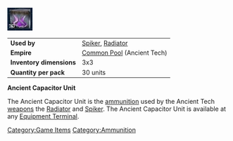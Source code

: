 ![](images/ATammo.jpg "ATammo.JPG")

|                          |                                                              |
| ------------------------ | ------------------------------------------------------------ |
| **Used by**              | [Spiker](Spiker "wikilink"), [Radiator](Radiator "wikilink") |
| **Empire**               | [Common Pool](Common_Pool "wikilink") (Ancient Tech)         |
| **Inventory dimensions** | 3x3                                                          |
| **Quantity per pack**    | 30 units                                                     |

**Ancient Capacitor Unit**

The Ancient Capacitor Unit is the [ammunition](ammunition "wikilink")
used by the Ancient Tech [weapons](weapon "wikilink") the
[Radiator](Radiator "wikilink") and [Spiker](Spiker "wikilink"). The
Ancient Capacitor Unit is available at any [Equipment
Terminal](Equipment_Terminal "wikilink").

[Category:Game Items](Category:Game_Items "wikilink")
[Category:Ammunition](Category:Ammunition "wikilink")
